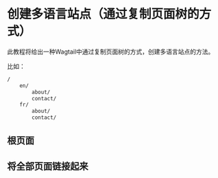 # 创建多语言站点（通过复制页面树的方式）

此教程将给出一种Wagtail中通过复制页面树的方式，创建多语言站点的方法。

比如：

```sh
/
    en/
        about/
        contact/
    fr/
        about/
        contact/
```

<a name="the-root-page"></a>
## 根页面


<a name="linking-pages-together"></a>
## 将全部页面链接起来
